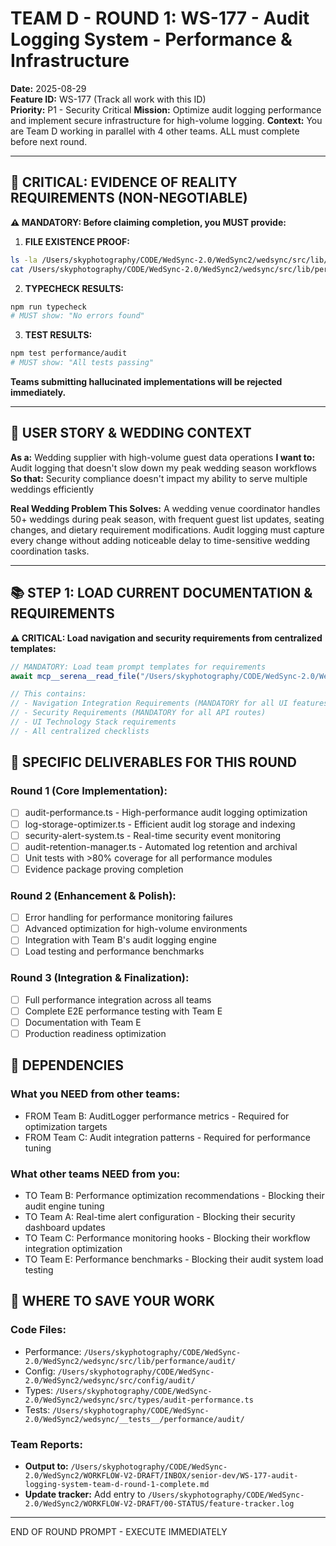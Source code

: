 # TEAM D - ROUND 1: WS-177 - Audit Logging System - Performance & Infrastructure

**Date:** 2025-08-29  
**Feature ID:** WS-177 (Track all work with this ID)  
**Priority:** P1 - Security Critical
**Mission:** Optimize audit logging performance and implement secure infrastructure for high-volume logging.
**Context:** You are Team D working in parallel with 4 other teams. ALL must complete before next round.

---

## 🚨 CRITICAL: EVIDENCE OF REALITY REQUIREMENTS (NON-NEGOTIABLE)

**⚠️ MANDATORY: Before claiming completion, you MUST provide:**

1. **FILE EXISTENCE PROOF:**
```bash
ls -la /Users/skyphotography/CODE/WedSync-2.0/WedSync2/wedsync/src/lib/performance/audit/
cat /Users/skyphotography/CODE/WedSync-2.0/WedSync2/wedsync/src/lib/performance/audit/audit-performance.ts | head -20
```

2. **TYPECHECK RESULTS:**
```bash
npm run typecheck
# MUST show: "No errors found"
```

3. **TEST RESULTS:**
```bash
npm test performance/audit
# MUST show: "All tests passing"
```

**Teams submitting hallucinated implementations will be rejected immediately.**

---

## 🎯 USER STORY & WEDDING CONTEXT

**As a:** Wedding supplier with high-volume guest data operations
**I want to:** Audit logging that doesn't slow down my peak wedding season workflows
**So that:** Security compliance doesn't impact my ability to serve multiple weddings efficiently

**Real Wedding Problem This Solves:**
A wedding venue coordinator handles 50+ weddings during peak season, with frequent guest list updates, seating changes, and dietary requirement modifications. Audit logging must capture every change without adding noticeable delay to time-sensitive wedding coordination tasks.

---

## 📚 STEP 1: LOAD CURRENT DOCUMENTATION & REQUIREMENTS

**⚠️ CRITICAL: Load navigation and security requirements from centralized templates:**

```typescript
// MANDATORY: Load team prompt templates for requirements
await mcp__serena__read_file("/Users/skyphotography/CODE/WedSync-2.0/WedSync2/WORKFLOW-V2-DRAFT/03-DEV-MANAGER/TEAM-PROMPT-TEMPLATES.md");

// This contains:
// - Navigation Integration Requirements (MANDATORY for all UI features)
// - Security Requirements (MANDATORY for all API routes)  
// - UI Technology Stack requirements
// - All centralized checklists
```

## 🎯 SPECIFIC DELIVERABLES FOR THIS ROUND

### Round 1 (Core Implementation):
- [ ] audit-performance.ts - High-performance audit logging optimization
- [ ] log-storage-optimizer.ts - Efficient audit log storage and indexing
- [ ] security-alert-system.ts - Real-time security event monitoring
- [ ] audit-retention-manager.ts - Automated log retention and archival
- [ ] Unit tests with >80% coverage for all performance modules
- [ ] Evidence package proving completion

### Round 2 (Enhancement & Polish):
- [ ] Error handling for performance monitoring failures
- [ ] Advanced optimization for high-volume environments
- [ ] Integration with Team B's audit logging engine
- [ ] Load testing and performance benchmarks

### Round 3 (Integration & Finalization):
- [ ] Full performance integration across all teams
- [ ] Complete E2E performance testing with Team E
- [ ] Documentation with Team E
- [ ] Production readiness optimization

## 🔗 DEPENDENCIES

### What you NEED from other teams:
- FROM Team B: AuditLogger performance metrics - Required for optimization targets
- FROM Team C: Audit integration patterns - Required for performance tuning

### What other teams NEED from you:
- TO Team B: Performance optimization recommendations - Blocking their audit engine tuning
- TO Team A: Real-time alert configuration - Blocking their security dashboard updates
- TO Team C: Performance monitoring hooks - Blocking their workflow integration optimization
- TO Team E: Performance benchmarks - Blocking their audit system load testing

## 💾 WHERE TO SAVE YOUR WORK

### Code Files:
- Performance: `/Users/skyphotography/CODE/WedSync-2.0/WedSync2/wedsync/src/lib/performance/audit/`
- Config: `/Users/skyphotography/CODE/WedSync-2.0/WedSync2/wedsync/src/config/audit/`
- Types: `/Users/skyphotography/CODE/WedSync-2.0/WedSync2/wedsync/src/types/audit-performance.ts`
- Tests: `/Users/skyphotography/CODE/WedSync-2.0/WedSync2/wedsync/__tests__/performance/audit/`

### Team Reports:
- **Output to:** `/Users/skyphotography/CODE/WedSync-2.0/WedSync2/WORKFLOW-V2-DRAFT/INBOX/senior-dev/WS-177-audit-logging-system-team-d-round-1-complete.md`
- **Update tracker:** Add entry to `/Users/skyphotography/CODE/WedSync-2.0/WedSync2/WORKFLOW-V2-DRAFT/00-STATUS/feature-tracker.log`

---

END OF ROUND PROMPT - EXECUTE IMMEDIATELY